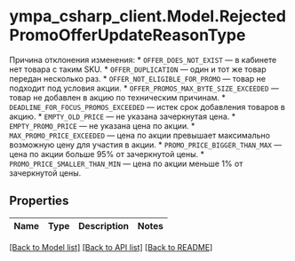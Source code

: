 # ympa_csharp_client.Model.RejectedPromoOfferUpdateReasonType
Причина отклонения изменения:  * `OFFER_DOES_NOT_EXIST` — в кабинете нет товара с таким SKU.  * `OFFER_DUPLICATION` — один и тот же товар передан несколько раз.  * `OFFER_NOT_ELIGIBLE_FOR_PROMO` — товар не подходит под условия акции.  * `OFFER_PROMOS_MAX_BYTE_SIZE_EXCEEDED` — товар не добавлен в акцию по техническим причинам.  * `DEADLINE_FOR_FOCUS_PROMOS_EXCEEDED` — истек срок добавления товаров в акцию.  * `EMPTY_OLD_PRICE` — не указана зачеркнутая цена.  * `EMPTY_PROMO_PRICE` — не указана цена по акции.  * `MAX_PROMO_PRICE_EXCEEDED` — цена по акции превышает максимально возможную цену для участия в акции.  * `PROMO_PRICE_BIGGER_THAN_MAX` — цена по акции больше 95% от зачеркнутой цены.  * `PROMO_PRICE_SMALLER_THAN_MIN` — цена по акции меньше 1% от зачеркнутой цены. 

## Properties

Name | Type | Description | Notes
------------ | ------------- | ------------- | -------------

[[Back to Model list]](../README.md#documentation-for-models) [[Back to API list]](../README.md#documentation-for-api-endpoints) [[Back to README]](../README.md)

